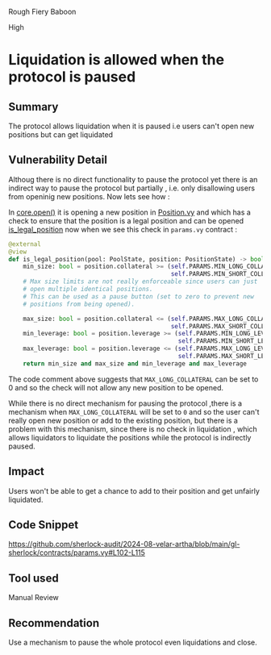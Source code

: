 Rough Fiery Baboon

High

# Liquidation is  allowed when the protocol is paused

## Summary
The protocol allows liquidation when it is paused i.e users can't open new positions but can get liquidated
## Vulnerability Detail
Althoug there is no direct functionality to pause the protocol yet there is an indirect way to pause the protocol but partially , i.e. only disallowing users from openinig new positions. Now lets see how :

In [core.open()](https://github.com/sherlock-audit/2024-08-velar-artha/blob/main/gl-sherlock/contracts/core.vy#L230-L268) it is opening a new position in [Position.vy](https://github.com/sherlock-audit/2024-08-velar-artha/blob/main/gl-sherlock/contracts/core.vy#L260) and which has a check to ensure that the position is a legal position and can be opened 
[is_legal_position](https://github.com/sherlock-audit/2024-08-velar-artha/blob/main/gl-sherlock/contracts/positions.vy#L148) now when we see this check in `params.vy` contract :

```python
@external
@view
def is_legal_position(pool: PoolState, position: PositionState) -> bool:
    min_size: bool = position.collateral >= (self.PARAMS.MIN_LONG_COLLATERAL if position.long else
                                             self.PARAMS.MIN_SHORT_COLLATERAL)
    # Max size limits are not really enforceable since users can just
    # open multiple identical positions.
    # This can be used as a pause button (set to zero to prevent new
    # positions from being opened).

    max_size: bool = position.collateral <= (self.PARAMS.MAX_LONG_COLLATERAL if position.long else
                                             self.PARAMS.MAX_SHORT_COLLATERAL)
    min_leverage: bool = position.leverage >= (self.PARAMS.MIN_LONG_LEVERAGE if position.long else
                                               self.PARAMS.MIN_SHORT_LEVERAGE)
    max_leverage: bool = position.leverage <= (self.PARAMS.MAX_LONG_LEVERAGE if position.long else
                                               self.PARAMS.MAX_SHORT_LEVERAGE)
    return min_size and max_size and min_leverage and max_leverage
```
The code comment above suggests that `MAX_LONG_COLLATERAL` can be set to 0 and so the check will not allow any new position to be opened.

While there is no direct mechanism for pausing the protocol ,there is a mechanism when `MAX_LONG_COLLATERAL` will be set to `0` and so the user can't really open new position or add to the existing position, but there is a problem with this mechanism, since there is no check in liquidation  , which allows liquidators to liquidate the positions while the protocol is indirectly paused.
## Impact
Users won't be able to get a chance to add to their position and get unfairly liquidated.
## Code Snippet
https://github.com/sherlock-audit/2024-08-velar-artha/blob/main/gl-sherlock/contracts/params.vy#L102-L115
## Tool used

Manual Review

## Recommendation
Use a mechanism to pause the whole protocol even liquidations and close.